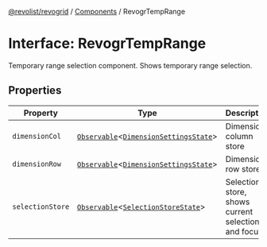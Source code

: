 [@revolist/revogrid](README.md) / [Components](Namespace.Components.md) / RevogrTempRange

# Interface: RevogrTempRange

Temporary range selection component. Shows temporary range selection.

## Properties

| Property | Type | Description | Defined in |
| ------ | ------ | ------ | ------ |
| `dimensionCol` | [`Observable`](TypeAlias.Observable.md)\<[`DimensionSettingsState`](Interface.DimensionSettingsState.md)\> | Dimension column store | [src/components.d.ts:690](https://github.com/revolist/revogrid/blob/c3fbdc69076950cb371c4e48faf1a5d5a21237f4/src/components.d.ts#L690) |
| `dimensionRow` | [`Observable`](TypeAlias.Observable.md)\<[`DimensionSettingsState`](Interface.DimensionSettingsState.md)\> | Dimension row store | [src/components.d.ts:694](https://github.com/revolist/revogrid/blob/c3fbdc69076950cb371c4e48faf1a5d5a21237f4/src/components.d.ts#L694) |
| `selectionStore` | [`Observable`](TypeAlias.Observable.md)\<[`SelectionStoreState`](TypeAlias.SelectionStoreState.md)\> | Selection store, shows current selection and focus | [src/components.d.ts:698](https://github.com/revolist/revogrid/blob/c3fbdc69076950cb371c4e48faf1a5d5a21237f4/src/components.d.ts#L698) |
